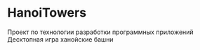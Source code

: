 # HanoiTowers
Проект по технологии разработки программных приложений
Десктопная игра ханойские башни

